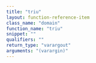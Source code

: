 ```yaml
---
title: "triu"
layout: function-reference-item
class_name: "domain"
function_name: "triu"
snippet: ""
qualifiers: ""
return_type: "varargout"
arguments: "(varargin)"
---
```


<pre class="help-text"></pre>